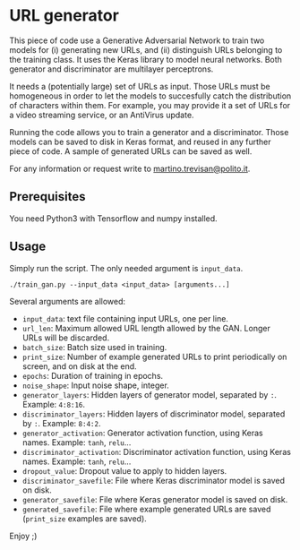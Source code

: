# URL generator

This piece of code use a Generative Adversarial Network to train two models for (i) generating new URLs, and (ii) distinguish URLs belonging to the training class. It uses the Keras library to model neural networks. Both generator and discriminator are multilayer perceptrons.

It needs a (potentially large) set of URLs as input. Those URLs must be homogeneous in order to let the models to succesfully catch the distribution of characters within them. For example, you may provide it a set of URLs for a video streaming service, or an AntiVirus update.

Running the code allows you to train a generator and a discriminator. Those models can be saved to disk in Keras format, and reused in any further piece of code. A sample of generated URLs can be saved as well.

For any information or request write to [martino.trevisan@polito.it](mailto:martino.trevisan@polito.it).

## Prerequisites
You need Python3 with Tensorflow and numpy installed.

## Usage
Simply run the script. The only needed argument is `input_data`.
```
./train_gan.py --input_data <input_data> [arguments...]
```

Several arguments are allowed:
  * `input_data`: text file containing input URLs, one per line.
  * `url_len`: Maximum allowed URL length allowed by the GAN. Longer URLs will be discarded.
  * `batch_size`: Batch size used in training.
  * `print_size`: Number of example generated URLs to print periodically on screen, and on disk at the end.
  * `epochs`: Duration of training in epochs.
  * `noise_shape`: Input noise shape, integer.
  * `generator_layers`: Hidden layers of generator model, separated by `:`. Example: `4:8:16`.
  * `discriminator_layers`:  Hidden layers of discriminator model, separated by `:`. Example: `8:4:2`.
  * `generator_activation`: Generator activation function, using Keras names. Example: `tanh`, `relu`...
  * `discriminator_activation`: Discriminator activation function, using Keras names. Example: `tanh`, `relu`...
  * `dropout_value`: Dropout value to apply to hidden layers.
  * `discriminator_savefile`: File where Keras discriminator model is saved on disk.
  * `generator_savefile`:  File where Keras generator model is saved on disk.
  * `generated_savefile`:  File where example generated URLs are saved (`print_size` examples are saved).
  
  Enjoy ;)
